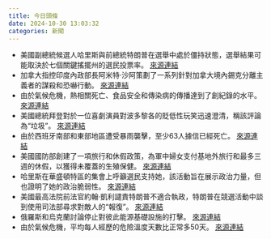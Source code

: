 ```yaml
---
title: 今日頭條
date: 2024-10-30 13:03:32
categories: 新聞            
---
```

- 美國副總統候選人哈里斯與前總統特朗普在選舉中處於僵持狀態，選舉結果可能取決於七個關鍵搖擺州的選民投票率。 [來源連結](https://www.aljazeera.com/news/2024/10/30/us-election-polls-trump-vs-harris-whos-leading-the-race)
- 加拿大指控印度內政部長阿米特·沙阿策劃了一系列針對加拿大境內錫克分離主義者的謀殺和恐嚇行動。 [來源連結](https://www.theguardian.com/world/2024/oct/30/canada-alleges-indian-minister-amit-shah-plot-to-target-sikh-separatists)
- 由於氣候危機，熱相關死亡、食品安全和傳染病的傳播達到了創紀錄的水平。 [來源連結](https://www.theguardian.com/environment/2024/oct/30/record-levels-of-heat-related-deaths-in-2023-due-to-climate-crisis-report-finds)
- 美國總統拜登對於一位喜劇演員對波多黎各的貶低性玩笑迅速澄清，稱該評論為“垃圾”。 [來源連結](https://www.theguardian.com/us-news/2024/oct/29/joe-biden-puerto-rico)
- 由於西班牙南部和東部地區遭受暴雨襲擊，至少63人據信已經死亡。 [來源連結](https://www.theguardian.com/world/2024/oct/30/spain-floods-torrential-rain-deaths)
- 美國國防部創建了一項旅行和休假政策，為軍中婦女支付基地外旅行和最多三週的休假，以獲得未覆蓋的生殖保健。 [來源連結](https://www.npr.org/2024/10/29/nx-s1-5162443/women-in-the-military-abortion-roe-v-wade)
- 哈里斯在華盛頓特區的集會上呼籲選民支持她，該活動旨在展示政治力量，但也證明了她的政治脆弱性。 [來源連結](https://www.aljazeera.com/news/2024/10/30/not-who-we-are-harris-seeks-finish-line-push-at-crowded-us-capital-rally)
- 美國最高法院前法官約翰·凱利譴責特朗普不適合執政，特朗普在競選活動中談到使用司法部尋求對敵人的“報復”。 [來源連結](https://www.theguardian.com/us-news/2024/oct/30/trump-threats-election-enemy-within)
- 俄羅斯和烏克蘭討論停止對彼此能源基礎設施的打擊。 [來源連結](https://www.theguardian.com/world/2024/oct/30/ukraine-war-briefing-kyiv-announces-draft-of-160000-more-troops)
- 由於氣候危機，平均每人經歷的危險溫度天數比正常多50天。 [來源連結](https://www.aljazeera.com/news/2024/10/30/heat-related-deaths-and-diseases-rising-due-to-climate-change-experts-warn)



